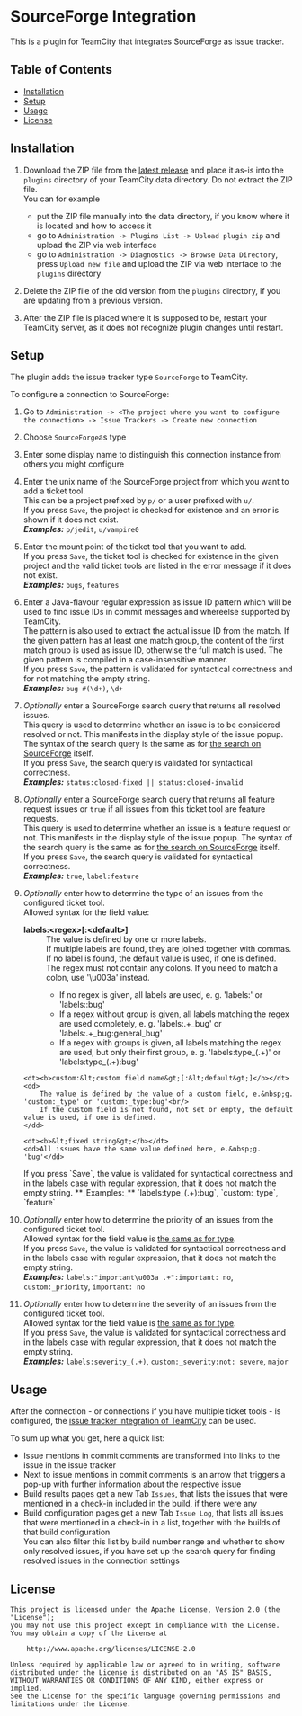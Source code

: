 SourceForge Integration
=======================

This is a plugin for TeamCity that integrates SourceForge as issue tracker.



Table of Contents
-----------------
* [Installation](#installation)
* [Setup](#setup)
* [Usage](#usage)
* [License](#license)



Installation
------------

1. Download the ZIP file from the [latest release] and place it as-is into
   the `plugins` directory of your TeamCity data directory. Do not extract the ZIP file.  
   You can for example
   * put the ZIP file manually into the data directory, if you know where it is located and how to access it
   * go to `Administration -> Plugins List -> Upload plugin zip` and upload the ZIP via web interface
   * go to `Administration -> Diagnostics -> Browse Data Directory`,
     press `Upload new file` and upload the ZIP via web interface to the `plugins` directory

1. Delete the ZIP file of the old version from the `plugins` directory, if you are updating from a previous version.

1. After the ZIP file is placed where it is supposed to be, restart your TeamCity server,
   as it does not recognize plugin changes until restart.



Setup
-----

The plugin adds the issue tracker type `SourceForge` to TeamCity.

To configure a connection to SourceForge:

1. Go to `Administration -> <The project where you want to configure the connection>
   -> Issue Trackers -> Create new connection`

1. Choose `SourceForge`as type

1. Enter some display name to distinguish this connection instance from others you might configure

1. Enter the unix name of the SourceForge project from which you want to add a ticket tool.  
   This can be a project prefixed by `p/` or a user prefixed with `u/`.  
   If you press `Save`, the project is checked for existence and an error is shown if it does not exist.  
   **_Examples:_** `p/jedit`, `u/vampire0`

1. Enter the mount point of the ticket tool that you want to add.  
   If you press `Save`, the ticket tool is checked for existence in the given project
   and the valid ticket tools are listed in the error message if it does not exist.  
   **_Examples:_** `bugs`, `features`

1. Enter a Java-flavour regular expression as issue ID pattern which will be used
   to find issue IDs in commit messages and whereelse supported by TeamCity.  
   The pattern is also used to extract the actual issue ID from the match.
   If the given pattern has at least one match group, the content of the first match group is used as issue ID,
   otherwise the full match is used. The given pattern is compiled in a case-insensitive manner.  
   If you press `Save`, the pattern is validated for syntactical correctness and for not matching the empty string.  
   **_Examples:_** `bug #(\d+)`, `\d+`

1. *Optionally* enter a SourceForge search query that returns all resolved issues.  
   This query is used to determine whether an issue is to be considered resolved or not.
   This manifests in the display style of the issue popup.
   The syntax of the search query is the same as for [the search on SourceForge] itself.  
   If you press `Save`, the search query is validated for syntactical correctness.  
   **_Examples:_** `status:closed-fixed || status:closed-invalid`

1. *Optionally* enter a SourceForge search query that returns all feature request issues
   or `true` if all issues from this ticket tool are feature requests.  
   This query is used to determine whether an issue is a feature request or not.
   This manifests in the display style of the issue popup.
   The syntax of the search query is the same as for [the search on SourceForge] itself.  
   If you press `Save`, the search query is validated for syntactical correctness.  
   **_Examples:_** `true`, `label:feature`

1. *Optionally* enter how to determine the type of an issues from the configured ticket tool.  
   <a name="custom-value-syntax"></a>
   Allowed syntax for the field value:
   <dl>
       <dt><b>labels:&lt;regex&gt;[:&lt;default&gt;]</b></dt>
       <dd>
           The value is defined by one or more labels.<br/>
           If multiple labels are found, they are joined together with commas.<br/>
           If no label is found, the default value is used, if one is defined.<br/>
           The regex must not contain any colons. If you need to match a colon, use '\u003a' instead.
           <ul>
               <li>If no regex is given, all labels are used, e.&nbsp;g. 'labels:' or 'labels::bug'</li>
               <li>
                   If a regex without group is given, all labels matching the regex are used completely,
                   e.&nbsp;g. 'labels:.+_bug' or 'labels:.+_bug:general_bug'<bs:help file="Integrating+TeamCity+with+Issue+Tracker"/>
               </li>
               <li>
                   If a regex with groups is given, all labels matching the regex are used, but only their first group,
                   e.&nbsp;g. 'labels:type_(.+)' or 'labels:type_(.+):bug'<bs:help file="Integrating+TeamCity+with+Issue+Tracker"/>
               </li>
           </ul>
       </dd>

       <dt><b>custom:&lt;custom field name&gt;[:&lt;default&gt;]</b></dt>
       <dd>
           The value is defined by the value of a custom field, e.&nbsp;g. 'custom:_type' or 'custom:_type:bug'<br/>
           If the custom field is not found, not set or empty, the default value is used, if one is defined.
       </dd>

       <dt><b>&lt;fixed string&gt;</b></dt>
       <dd>All issues have the same value defined here, e.&nbsp;g. 'bug'</dd>
   </dl>
   If you press `Save`, the value is validated for syntactical correctness and in the labels case
   with regular expression, that it does not match the empty string.  
   **_Examples:_** `labels:type_(.+):bug`, `custom:_type`, `feature`

1. *Optionally* enter how to determine the priority of an issues from the configured ticket tool.  
   Allowed syntax for the field value is [the same as for type](#custom-value-syntax).  
   If you press `Save`, the value is validated for syntactical correctness and in the labels case
   with regular expression, that it does not match the empty string.  
   **_Examples:_** `labels:"important\u003a .+":important: no`, `custom:_priority`, `important: no`

1. *Optionally* enter how to determine the severity of an issues from the configured ticket tool.  
   Allowed syntax for the field value is [the same as for type](#custom-value-syntax).  
   If you press `Save`, the value is validated for syntactical correctness and in the labels case
   with regular expression, that it does not match the empty string.  
   **_Examples:_** `labels:severity_(.+)`, `custom:_severity:not: severe`, `major`



Usage
-----

After the connection - or connections if you have multiple ticket tools - is configured,
the [issue tracker integration of TeamCity] can be used.

To sum up what you get, here a quick list:

* Issue mentions in commit comments are transformed into links to the issue in the issue tracker
* Next to issue mentions in commit comments is an arrow that triggers a pop-up with further
  information about the respective issue
* Build results pages get a new Tab `Issues`, that lists the issues that were mentioned
  in a check-in included in the build, if there were any
* Build configuration pages get a new Tab `Issue Log`, that lists all issues that were mentioned
  in a check-in in a list, together with the builds of that build configuration  
  You can also filter this list by build number range and whether to show only resolved issues,
  if you have set up the search query for finding resolved issues in the connection settings



License
-------

```
This project is licensed under the Apache License, Version 2.0 (the "License");
you may not use this project except in compliance with the License.
You may obtain a copy of the License at

    http://www.apache.org/licenses/LICENSE-2.0

Unless required by applicable law or agreed to in writing, software
distributed under the License is distributed on an "AS IS" BASIS,
WITHOUT WARRANTIES OR CONDITIONS OF ANY KIND, either express or implied.
See the License for the specific language governing permissions and
limitations under the License.
```



[latest release]: https://github.com/Vampire/teamcity-sourceforge/releases/latest
[the search on SourceForge]: https://sourceforge.net/p/allura/tickets/search_help/
[issue tracker integration of TeamCity]: https://confluence.jetbrains.com/display/TCD9/Integrating+TeamCity+with+Issue+Tracker#IntegratingTeamCitywithIssueTracker-DedicatedSupportforIssueTrackers
